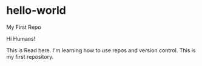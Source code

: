 # hello-world
My First Repo

Hi Humans!

This is Read here.  I'm learning how to use repos and version control.  This is my first repository.
